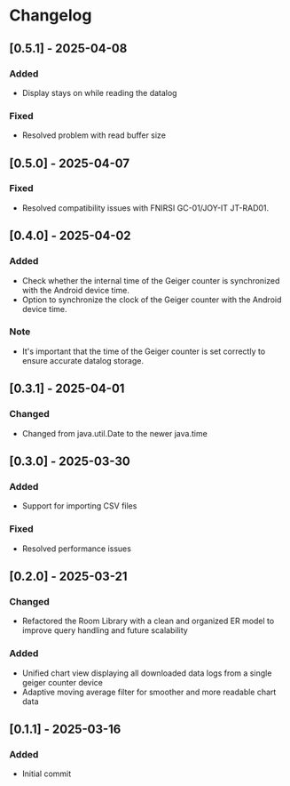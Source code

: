 # Changelog

## [0.5.1] - 2025-04-08
### Added
- Display stays on while reading the datalog
### Fixed
- Resolved problem with read buffer size

## [0.5.0] - 2025-04-07
### Fixed
- Resolved compatibility issues with FNIRSI GC-01/JOY-IT JT-RAD01.


## [0.4.0] - 2025-04-02
### Added
- Check whether the internal time of the Geiger counter is synchronized with the Android device time.
- Option to synchronize the clock of the Geiger counter with the Android device time.

### Note
- It's important that the time of the Geiger counter is set correctly to ensure accurate datalog storage.

## [0.3.1] - 2025-04-01
### Changed
- Changed from java.util.Date to the newer java.time

## [0.3.0] - 2025-03-30
### Added
- Support for importing CSV files

### Fixed
- Resolved performance issues

## [0.2.0] - 2025-03-21
### Changed
- Refactored the Room Library with a clean and organized ER model to improve query handling and future scalability

### Added
- Unified chart view displaying all downloaded data logs from a single geiger counter device
- Adaptive moving average filter for smoother and more readable chart data

## [0.1.1] - 2025-03-16
### Added
- Initial commit
